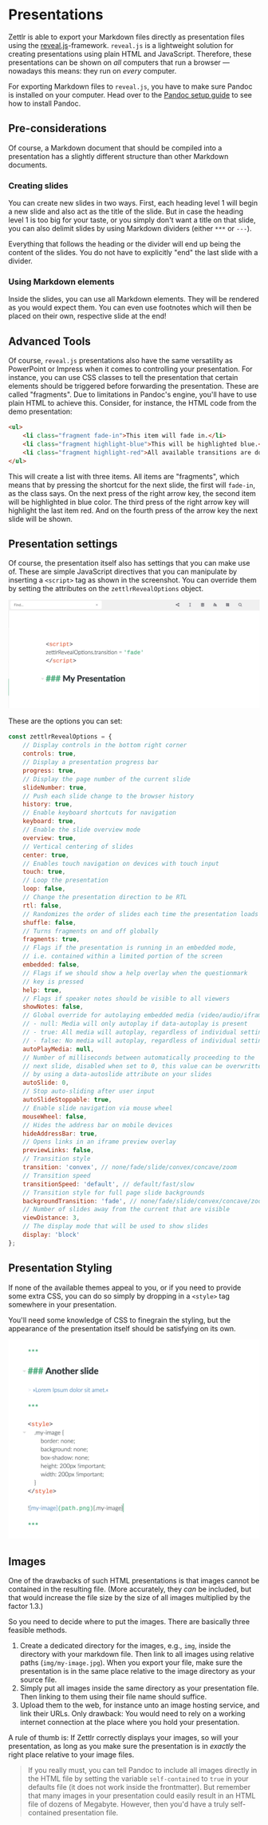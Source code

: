 # Presentations

Zettlr is able to export your Markdown files directly as presentation files using the [reveal.js](https://revealjs.com/#/)-framework. `reveal.js` is a lightweight solution for creating presentations using plain HTML and JavaScript. Therefore, these presentations can be shown on _all_ computers that run a browser — nowadays this means: they run on _every_ computer.

For exporting Markdown files to `reveal.js`, you have to make sure Pandoc is installed on your computer. Head over to the [Pandoc setup guide](../installing-pandoc.md) to see how to install Pandoc.

## Pre-considerations

Of course, a Markdown document that should be compiled into a presentation has a slightly different structure than other Markdown documents.

### Creating slides

You can create new slides in two ways. First, each heading level 1 will begin a new slide and also act as the title of the slide. But in case the heading level 1 is too big for your taste, or you simply don't want a title on that slide, you can also delimit slides by using Markdown dividers (either `***` or `---`).

Everything that follows the heading or the divider will end up being the content of the slides. You do not have to explicitly "end" the last slide with a divider.

### Using Markdown elements

Inside the slides, you can use all Markdown elements. They will be rendered as you would expect them. You can even use footnotes which will then be placed on their own, respective slide at the end!

## Advanced Tools

Of course, `reveal.js` presentations also have the same versatility as PowerPoint or Impress when it comes to controlling your presentation. For instance, you can use CSS classes to tell the presentation that certain elements should be triggered before forwarding the presentation. These are called "fragments". Due to limitations in Pandoc's engine, you'll have to use plain HTML to achieve this. Consider, for instance, the HTML code from the demo presentation:

```html
<ul>
    <li class="fragment fade-in">This item will fade in.</li>
    <li class="fragment highlight-blue">This will be highlighted blue.</li>
    <li class="fragment highlight-red">All available transitions are documented [here](https://github.com/hakimel/reveal.js/#fragments).</li>
</ul>
```

This will create a list with three items. All items are "fragments", which means that by pressing the shortcut for the next slide, the first will `fade-in`, as the class says. On the next press of the right arrow key, the second item will be highlighted in blue color. The third press of the right arrow key will highlight the last item red. And on the fourth press of the arrow key the next slide will be shown.

## Presentation settings

Of course, the presentation itself also has settings that you can make use of. These are simple JavaScript directives that you can manipulate by inserting a `<script>` tag as shown in the screenshot. You can override them by setting the attributes on the `zettlrRevealOptions` object.

![presentations_scripts.png](../img/presentations_scripts.png)

These are the options you can set:

```javascript
const zettlrRevealOptions = {
    // Display controls in the bottom right corner
    controls: true,
    // Display a presentation progress bar
    progress: true,
    // Display the page number of the current slide
    slideNumber: true,
    // Push each slide change to the browser history
    history: true,
    // Enable keyboard shortcuts for navigation
    keyboard: true,
    // Enable the slide overview mode
    overview: true,
    // Vertical centering of slides
    center: true,
    // Enables touch navigation on devices with touch input
    touch: true,
    // Loop the presentation
    loop: false,
    // Change the presentation direction to be RTL
    rtl: false,
    // Randomizes the order of slides each time the presentation loads
    shuffle: false,
    // Turns fragments on and off globally
    fragments: true,
    // Flags if the presentation is running in an embedded mode,
    // i.e. contained within a limited portion of the screen
    embedded: false,
    // Flags if we should show a help overlay when the questionmark
    // key is pressed
    help: true,
    // Flags if speaker notes should be visible to all viewers
    showNotes: false,
    // Global override for autolaying embedded media (video/audio/iframe)
    // - null: Media will only autoplay if data-autoplay is present
    // - true: All media will autoplay, regardless of individual setting
    // - false: No media will autoplay, regardless of individual setting
    autoPlayMedia: null,
    // Number of milliseconds between automatically proceeding to the
    // next slide, disabled when set to 0, this value can be overwritten
    // by using a data-autoslide attribute on your slides
    autoSlide: 0,
    // Stop auto-sliding after user input
    autoSlideStoppable: true,
    // Enable slide navigation via mouse wheel
    mouseWheel: false,
    // Hides the address bar on mobile devices
    hideAddressBar: true,
    // Opens links in an iframe preview overlay
    previewLinks: false,
    // Transition style
    transition: 'convex', // none/fade/slide/convex/concave/zoom
    // Transition speed
    transitionSpeed: 'default', // default/fast/slow
    // Transition style for full page slide backgrounds
    backgroundTransition: 'fade', // none/fade/slide/convex/concave/zoom
    // Number of slides away from the current that are visible
    viewDistance: 3,
    // The display mode that will be used to show slides
    display: 'block'
};
```

## Presentation Styling

If none of the available themes appeal to you, or if you need to provide some extra CSS, you can do so simply by dropping in a `<style>` tag somewhere in your presentation.

You'll need some knowledge of CSS to finegrain the styling, but the appearance of the presentation itself should be satisfying on its own.

![presentations_styles.png](../img/presentations_styles.png)

## Images

One of the drawbacks of such HTML presentations is that images cannot be contained in the resulting file. (More accurately, they _can_ be included, but that would increase the file size by the size of all images multiplied by the factor 1.3.)

So you need to decide where to put the images. There are basically three feasible methods.

1. Create a dedicated directory for the images, e.g., `img`, inside the directory with your markdown file. Then link to all images using relative paths (`img/my-image.jpg`). When you export your file, make sure the presentation is in the same place relative to the image directory as your source file.
2. Simply put all images inside the same directory as your presentation file. Then linking to them using their file name should suffice.
3. Upload them to the web, for instance unto an image hosting service, and link their URLs. Only drawback: You would need to rely on a working internet connection at the place where you hold your presentation.

A rule of thumb is: If Zettlr correctly displays your images, so will your presentation, as long as you make sure the presentation is in _exactly_ the right place relative to your image files.

> If you really must, you can tell Pandoc to include all images directly in the HTML file by setting the variable `self-contained` to `true` in your defaults file (it does not work inside the frontmatter). But remember that many images in your presentation could easily result in an HTML file of dozens of Megabyte. However, then you'd have a truly self-contained presentation file.
